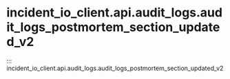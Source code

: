 # incident_io_client.api.audit_logs.audit_logs_postmortem_section_updated_v2

::: incident_io_client.api.audit_logs.audit_logs_postmortem_section_updated_v2
